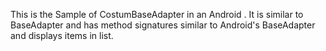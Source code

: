
This is the Sample of CostumBaseAdapter in an Android . It is similar to BaseAdapter and has method signatures similar to Android's BaseAdapter and displays items in list.